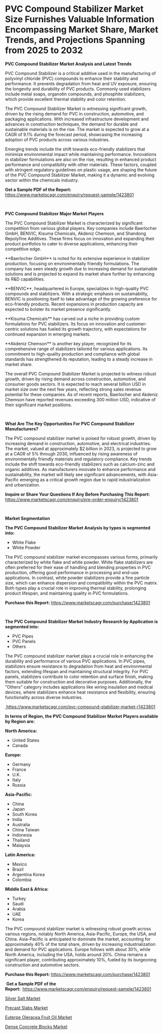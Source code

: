 <p><h1>PVC Compound Stabilizer Market Size Furnishes Valuable Information Encompassing Market Share, Market Trends, and Projections Spanning from 2025 to 2032</h1></p><p><strong>PVC Compound Stabilizer Market Analysis and Latest Trends</strong></p>
<p><p>PVC Compound Stabilizer is a critical additive used in the manufacturing of polyvinyl chloride (PVC) compounds to enhance their stability and performance. It prevents degradation from heat and UV exposure, ensuring the longevity and durability of PVC products. Commonly used stabilizers include metal soaps, organotin compounds, and phosphite stabilizers, which provide excellent thermal stability and color retention.</p><p>The PVC Compound Stabilizer Market is witnessing significant growth, driven by the rising demand for PVC in construction, automotive, and packaging applications. With increased infrastructure development and advances in construction techniques, the demand for durable and sustainable materials is on the rise. The market is expected to grow at a CAGR of 9.1% during the forecast period, showcasing the increasing adoption of PVC products across various industries.</p><p>Emerging trends include the shift towards eco-friendly stabilizers that minimize environmental impact while maintaining performance. Innovations in stabilizer formulations are also on the rise, resulting in enhanced product performance and compatibility with other materials. These factors, coupled with stringent regulatory guidelines on plastic usage, are shaping the future of the PVC Compound Stabilizer Market, making it a dynamic and evolving sector within the chemicals industry.</p></p>
<p><strong>Get a Sample PDF of the Report:&nbsp;</strong> <a href="https://www.marketscagr.com/enquiry/request-sample/1423801?utm_campaign=1848&utm_medium=2&utm_source=Github&utm_content=ia&utm_term=02042025&utm_id=pvc-compound-stabilizer">https://www.marketscagr.com/enquiry/request-sample/1423801</a></p>
<p>&nbsp;</p>
<p><strong>PVC Compound Stabilizer Major Market Players</strong></p>
<p><p>The PVC Compound Stabilizer Market is characterized by significant competition from various global players. Key companies include Baerlocher GmbH, BENVIC, Kisuma Chemicals, Akdeniz Chemson, and Shandong Repolyfine Additives. These firms focus on innovation and expanding their product portfolios to cater to diverse applications, enhancing their competitive edge.</p><p>**Baerlocher GmbH** is noted for its extensive experience in stabilizer production, focusing on environmentally friendly formulations. The company has seen steady growth due to increasing demand for sustainable solutions and is projected to expand its market share further by enhancing its R&D capabilities.</p><p>**BENVIC**, headquartered in Europe, specializes in high-quality PVC compounds and stabilizers. With a strategic emphasis on sustainability, BENVIC is positioning itself to take advantage of the growing preference for eco-friendly products. Recent expansions in production capacity are expected to bolster its market presence significantly.</p><p>**Kisuma Chemicals** has carved out a niche in providing custom formulations for PVC stabilizers. Its focus on innovation and customer-centric solutions has fueled its growth trajectory, with expectations for continued expansion in emerging markets.</p><p>**Akdeniz Chemson** is another key player, recognized for its comprehensive range of stabilizers tailored for various applications. Its commitment to high-quality production and compliance with global standards has strengthened its reputation, leading to a steady increase in market share.</p><p>The overall PVC Compound Stabilizer Market is projected to witness robust growth, driven by rising demand across construction, automotive, and consumer goods sectors. It is expected to reach several billion USD in market size over the next few years, reflecting strong sales revenue potential for these companies. As of recent reports, Baerlocher and Akdeniz Chemson have reported revenues exceeding 300 million USD, indicative of their significant market positions.</p></p>
<p>&nbsp;</p>
<p><strong>What Are The Key Opportunities For PVC Compound Stabilizer Manufacturers?</strong></p>
<p><p>The PVC compound stabilizer market is poised for robust growth, driven by increasing demand in construction, automotive, and electrical industries. The market, valued at approximately $2 billion in 2023, is projected to grow at a CAGR of 5% through 2030, influenced by rising awareness of environmentally friendly materials and regulatory compliance. Key trends include the shift towards eco-friendly stabilizers such as calcium-zinc and organic additives. As manufacturers innovate to enhance performance and sustainability, the market will likely see significant advancements, with Asia-Pacific emerging as a critical growth region due to rapid industrialization and urbanization.</p></p>
<p><strong>Inquire or Share Your Questions If Any Before Purchasing This Report:</strong> <a href="https://www.marketscagr.com/enquiry/pre-order-enquiry/1423801?utm_campaign=1848&utm_medium=2&utm_source=Github&utm_content=ia&utm_term=02042025&utm_id=pvc-compound-stabilizer">https://www.marketscagr.com/enquiry/pre-order-enquiry/1423801</a></p>
<p>&nbsp;</p>
<p><strong>Market Segmentation</strong></p>
<p><strong>The PVC Compound Stabilizer Market Analysis by types is segmented into:</strong></p>
<p><ul><li>White Flake</li><li>White Powder</li></ul></p>
<p><p>The PVC compound stabilizer market encompasses various forms, primarily characterized by white flake and white powder. White flake stabilizers are often preferred for their ease of handling and blending properties in PVC production, offering good performance in processing and end-use applications. In contrast, white powder stabilizers provide a fine particle size, which can enhance dispersion and compatibility within the PVC matrix. Both types play a crucial role in improving thermal stability, prolonging product lifespan, and maintaining quality in PVC formulations.</p></p>
<p><strong>Purchase this Report:&nbsp;</strong><a href="https://www.marketscagr.com/purchase/1423801?utm_campaign=1848&utm_medium=2&utm_source=Github&utm_content=ia&utm_term=02042025&utm_id=pvc-compound-stabilizer">https://www.marketscagr.com/purchase/1423801</a></p>
<p>&nbsp;</p>
<p><strong>The PVC Compound Stabilizer Market Industry Research by Application is segmented into:</strong></p>
<p><ul><li>PVC Pipes</li><li>PVC Panels</li><li>Others</li></ul></p>
<p><p>The PVC compound stabilizer market plays a crucial role in enhancing the durability and performance of various PVC applications. In PVC pipes, stabilizers ensure resistance to degradation from heat and environmental factors, extending lifespan and maintaining structural integrity. For PVC panels, stabilizers contribute to color retention and surface finish, making them suitable for construction and decorative purposes. Additionally, the "Others" category includes applications like wiring insulation and medical devices, where stabilizers enhance heat resistance and flexibility, ensuring functionality across diverse industries.</p></p>
<p><a href="https://www.marketscagr.com/pvc-compound-stabilizer-market-r1423801?utm_campaign=1848&utm_medium=2&utm_source=Github&utm_content=ia&utm_term=02042025&utm_id=pvc-compound-stabilizer">&nbsp;https://www.marketscagr.com/pvc-compound-stabilizer-market-r1423801</a></p>
<p><strong>In terms of Region, the PVC Compound Stabilizer Market Players available by Region are:</strong></p>
<p>
    <p> <strong> North America: </strong>
        <ul>
            <li>United States</li>
            <li>Canada</li>
        </ul>
        </p> 
    <p> <strong> Europe: </strong>
        <ul>
            <li>Germany</li>
            <li>France</li>
            <li>U.K.</li>
            <li>Italy</li>
            <li>Russia</li>
        </ul>
        </p> 
    <p> <strong> Asia-Pacific: </strong>
        <ul>
            <li>China</li>
            <li>Japan</li>
            <li>South Korea</li>
            <li>India</li>
            <li>Australia</li>
            <li>China Taiwan</li>
            <li>Indonesia</li>
            <li>Thailand</li>
            <li>Malaysia</li>
        </ul>
        </p> 
    <p> <strong> Latin America: </strong>
        <ul>
            <li>Mexico</li>
            <li>Brazil</li>
            <li>Argentina Korea</li>
            <li>Colombia</li>
        </ul>
        </p> 
    <p> <strong> Middle East & Africa: </strong>
        <ul>
            <li>Turkey</li>
            <li>Saudi</li>
            <li>Arabia</li>
            <li>UAE</li>
            <li>Korea</li>
        </ul>
    </p>
    </p>
<p><p>The PVC compound stabilizer market is witnessing robust growth across various regions, notably North America, Asia-Pacific, Europe, the USA, and China. Asia-Pacific is anticipated to dominate the market, accounting for approximately 40% of the total share, driven by increasing industrialization and demand for PVC applications. Europe follows with about 30%, while North America, including the USA, holds around 20%. China remains a significant player, contributing approximately 10%, fueled by its burgeoning construction and automotive sectors.</p></p>
<p><strong>Purchase this Report: </strong><a href="https://www.marketscagr.com/purchase/1423801?utm_campaign=1848&utm_medium=2&utm_source=Github&utm_content=ia&utm_term=02042025&utm_id=pvc-compound-stabilizer">https://www.marketscagr.com/purchase/1423801</a></p>
<p>&nbsp;<strong>Get a Sample PDF of the Report:&nbsp;&nbsp;</strong><a href="https://www.marketscagr.com/enquiry/request-sample/1423801?utm_campaign=1848&utm_medium=2&utm_source=Github&utm_content=ia&utm_term=02042025&utm_id=pvc-compound-stabilizer">https://www.marketscagr.com/enquiry/request-sample/1423801</a></p>
<p><strong></strong></p>
<p><p><a href="https://github.com/leolamarnal9/Market-Research-Report-List-1/blob/main/silver-salt-market.md?utm_campaign=1848&utm_medium=2&utm_source=Github&utm_content=ia&utm_term=02042025&utm_id=pvc-compound-stabilizer">Silver Salt Market</a></p><p><a href="https://github.com/matotwipff14/Market-Research-Report-List-1/blob/main/precast-slabs-market.md?utm_campaign=1848&utm_medium=2&utm_source=Github&utm_content=ia&utm_term=02042025&utm_id=pvc-compound-stabilizer">Precast Slabs Market</a></p><p><a href="https://github.com/WillieWoodard/Market-Research-Report-List-7/blob/main/euterpe-oleracea-fruit-oil-market.md?utm_campaign=1848&utm_medium=2&utm_source=Github&utm_content=ia&utm_term=02042025&utm_id=pvc-compound-stabilizer">Euterpe Oleracea Fruit Oil Market</a></p><p><a href="https://github.com/norbyboyse4d/Market-Research-Report-List-1/blob/main/dense-concrete-blocks-market.md?utm_campaign=1848&utm_medium=2&utm_source=Github&utm_content=ia&utm_term=02042025&utm_id=pvc-compound-stabilizer">Dense Concrete Blocks Market</a></p></p>